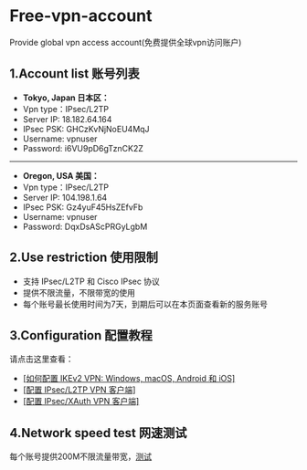 # Free-vpn-account
Provide global vpn access account(免费提供全球vpn访问账户)

## 1.Account list 账号列表


 - **Tokyo, Japan 日本区：**
 - Vpn type：IPsec/L2TP
 - Server IP: 18.182.64.164
 - IPsec PSK: GHCzKvNjNoEU4MqJ
 - Username: vpnuser
 - Password: i6VU9pD6gTznCK2Z
 - --------
 - **Oregon, USA 美国：**
 - Vpn type：IPsec/L2TP
 - Server IP: 104.198.1.64
 - IPsec PSK: Gz4yuF45HsZEfvFb
 - Username: vpnuser
 - Password: DqxDsAScPRGyLgbM

## 2.Use restriction 使用限制

 - 支持 IPsec/L2TP 和 Cisco IPsec 协议
 - 提供不限流量，不限带宽的使用
 - 每个账号最长使用时间为7天，到期后可以在本页面查看新的服务账号

## 3.Configuration 配置教程
请点击这里查看：

 - [\[如何配置 IKEv2 VPN: Windows, macOS, Android 和 iOS\]](https://github.com/hwdsl2/setup-ipsec-vpn/blob/master/docs/ikev2-howto-zh.md)
 - [\[配置 IPsec/L2TP VPN 客户端\]](https://github.com/hwdsl2/setup-ipsec-vpn/blob/master/docs/clients-zh.md)
 - [\[配置 IPsec/XAuth VPN 客户端\]](https://github.com/hwdsl2/setup-ipsec-vpn/blob/master/docs/clients-xauth-zh.md)

## 4.Network speed test 网速测试
每个账号提供200M不限流量带宽，[测试](http://www.speedtest.net)
